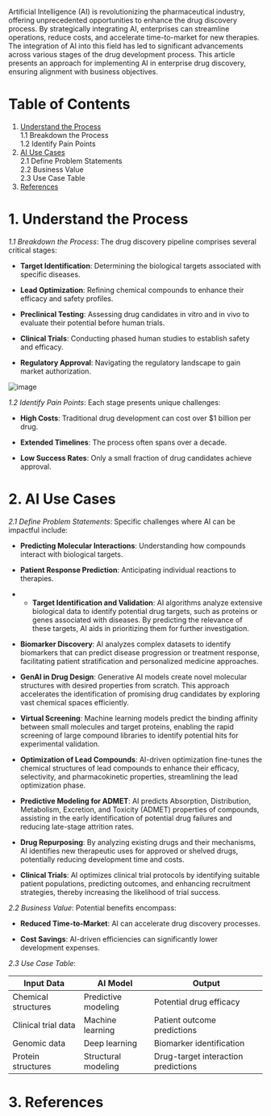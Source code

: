 
Artificial Intelligence (AI) is revolutionizing the pharmaceutical industry, offering unprecedented opportunities to enhance the drug discovery process. By strategically integrating AI, enterprises can streamline operations, reduce costs, and accelerate time-to-market for new therapies. The integration of AI into this field has led to significant advancements across various stages of the drug development process. This article presents an approach for implementing AI in enterprise drug discovery, ensuring alignment with business objectives.

# Table of Contents

1. [Understand the Process](#understand-the-process)  
   1.1 Breakdown the Process  
   1.2 Identify Pain Points  
2. [AI Use Cases](#ai-use-cases)  
   2.1 Define Problem Statements  
   2.2 Business Value  
   2.3 Use Case Table  
3. [References](#references)  


# 1. Understand the Process

*1.1 Breakdown the Process*: The drug discovery pipeline comprises several critical stages:

- **Target Identification**: Determining the biological targets associated with specific diseases.

- **Lead Optimization**: Refining chemical compounds to enhance their efficacy and safety profiles.

- **Preclinical Testing**: Assessing drug candidates in vitro and in vivo to evaluate their potential before human trials.

- **Clinical Trials**: Conducting phased human studies to establish safety and efficacy.

- **Regulatory Approval**: Navigating the regulatory landscape to gain market authorization.

![image](https://github.com/user-attachments/assets/a3886a84-8dd0-4520-8f7e-60c9e3e8bef8)


*1.2 Identify Pain Points*: Each stage presents unique challenges:

- **High Costs**: Traditional drug development can cost over $1 billion per drug.

- **Extended Timelines**: The process often spans over a decade.

- **Low Success Rates**: Only a small fraction of drug candidates achieve approval.

# 2. AI Use Cases

*2.1 Define Problem Statements*: Specific challenges where AI can be impactful include:

- **Predicting Molecular Interactions**: Understanding how compounds interact with biological targets.

- **Patient Response Prediction**: Anticipating individual reactions to therapies.
- - **Target Identification and Validation**: AI algorithms analyze extensive biological data to identify potential drug targets, such as proteins or genes associated with diseases. By predicting the relevance of these targets, AI aids in prioritizing them for further investigation.

- **Biomarker Discovery**: AI analyzes complex datasets to identify biomarkers that can predict disease progression or treatment response, facilitating patient stratification and personalized medicine approaches.

- **GenAI in Drug Design**: Generative AI models create novel molecular structures with desired properties from scratch. This approach accelerates the identification of promising drug candidates by exploring vast chemical spaces efficiently.

- **Virtual Screening**: Machine learning models predict the binding affinity between small molecules and target proteins, enabling the rapid screening of large compound libraries to identify potential hits for experimental validation.

- **Optimization of Lead Compounds**: AI-driven optimization fine-tunes the chemical structures of lead compounds to enhance their efficacy, selectivity, and pharmacokinetic properties, streamlining the lead optimization phase.


- **Predictive Modeling for ADMET**: AI predicts Absorption, Distribution, Metabolism, Excretion, and Toxicity (ADMET) properties of compounds, assisting in the early identification of potential drug failures and reducing late-stage attrition rates.

- **Drug Repurposing**: By analyzing existing drugs and their mechanisms, AI identifies new therapeutic uses for approved or shelved drugs, potentially reducing development time and costs.


- **Clinical Trials**: AI optimizes clinical trial protocols by identifying suitable patient populations, predicting outcomes, and enhancing recruitment strategies, thereby increasing the likelihood of trial success.

*2.2 Business Value*: Potential benefits encompass:

- **Reduced Time-to-Market**: AI can accelerate drug discovery processes.

- **Cost Savings**: AI-driven efficiencies can significantly lower development expenses.

*2.3 Use Case Table*:

| Input Data             | AI Model             | Output                               |
|------------------------|----------------------|--------------------------------------|
| Chemical structures    | Predictive modeling  | Potential drug efficacy              |
| Clinical trial data    | Machine learning     | Patient outcome predictions          |
| Genomic data           | Deep learning        | Biomarker identification             |
| Protein structures     | Structural modeling  | Drug-target interaction predictions  |

# 3. References
